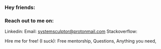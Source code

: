 ### Hey friends:

### Reach out to me on:
 Linkedin:
 Email: systemsculptor@protonmail.com
 Stackoverflow:


Hire me for free! (I suck):
  Free mentorship,
  Questions,
  Anything you need,
